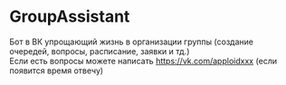 # GroupAssistant
Бот в ВК упрощающий жизнь в организации группы (создание очередей, вопросы, расписание, заявки и тд.)<br>
Если есть вопросы можете написать https://vk.com/apploidxxx (если появится время отвечу)
